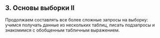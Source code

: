 ## 3. Основы выборки II

Продолжаем составлять все более сложные запросы на выборку: учимся получать данные из нескольких таблиц, писать подзапросы и знакомимся с обобщенным табличным выражением.